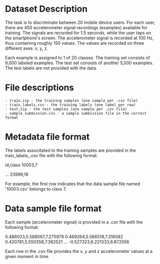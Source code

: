 # Dataset Description

The task is to discriminate between 20 mobile device users. For each user, there are 450 accelerometer signal recordings (examples) available for training. The signals are recorded for 1.5 seconds, while the user taps on the smartphone's screen. The accelerometer signal is recorded at 100 Hz, thus containing roughly 150 values. The values are recorded on three different axes: x, y, z.

Each example is assigned to 1 of 20 classes. The training set consists of 9,000 labeled examples. The test set consists of another 5,000 examples. The test labels are not provided with the data.

# File descriptions

    - train.zip - the training samples (one sample per .csv file)
    - train_labels.csv - the training labels (one label per row)
    - test.zip - the test samples (one sample per .csv file)
    - sample_submission.csv - a sample submission file in the correct format

# Metadata file format

The labels associtated to the training samples are provided in the train_labels_.csv file with the following format:

id,class
10003,7

...
23999,18

For example, the first row indicates that the data sample file named '10003.csv' belongs to class 7.

# Data sample file format

Each sample (accelerometer signal) is provided in a .csv file with the following format:

0.486023,5.588067,7.275979
0.469264,5.566519,7.316082
0.420781,5.550358,7.382521
...
-0.527323,6.221333,6.872556

Each row in the .csv file provides the x, y and z accelerometer values at a given moment in time.